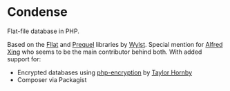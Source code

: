# Condense
Flat-file database in PHP.

Based on the [Fllat](https://github.com/wylst/fllat) and [Prequel](https://github.com/wylst/prequel) libraries by [Wylst](https://github.com/wylst). Special mention for [Alfred Xing](https://github.com/alfredxing) who seems to be the main contributor behind both. With added support for:

* Encrypted databases using [php-encryption](https://github.com/defuse/php-encryption) by [Taylor Hornby](https://github.com/defuse)
* Composer via Packagist

